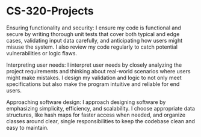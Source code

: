 # CS-320-Projects

Ensuring functionality and security:
I ensure my code is functional and secure by writing thorough unit tests that cover both typical and edge cases, validating input data carefully, and anticipating how users might misuse the system. I also review my code regularly to catch potential vulnerabilities or logic flaws.

Interpreting user needs:
I interpret user needs by closely analyzing the project requirements and thinking about real-world scenarios where users might make mistakes. I design my validation and logic to not only meet specifications but also make the program intuitive and reliable for end users.

Approaching software design:
I approach designing software by emphasizing simplicity, efficiency, and scalability. I choose appropriate data structures, like hash maps for faster access when needed, and organize classes around clear, single responsibilities to keep the codebase clean and easy to maintain.
